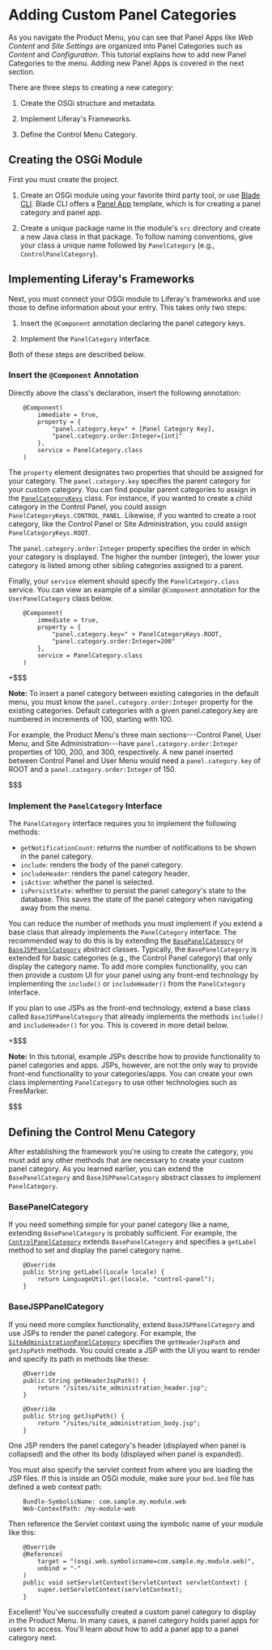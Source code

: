 # Adding Custom Panel Categories [](id=adding-custom-panel-categories)

As you navigate the Product Menu, you can see that Panel Apps like *Web
Content* and *Site Settings* are organized into Panel Categories such as
*Content* and *Configuration*. This tutorial explains how to add new Panel
Categories to the menu. Adding new Panel Apps is covered in the next section.

There are three steps to creating a new category:

1.  Create the OSGi structure and metadata.

2.  Implement Liferay's Frameworks.

3.  Define the Control Menu Category.

## Creating the OSGi Module [](id=creating-the-osgi-module)

First you must create the project.

1.  Create an OSGi module using your favorite third party tool, or use
    [Blade CLI](/develop/tutorials/-/knowledge_base/7-1/blade-cli). Blade CLI
    offers a 
    [Panel App](/develop/reference/-/knowledge_base/7-1/panel-app-template) template,
    which is for creating a panel category and panel app.

2.  Create a unique package name in the module's `src` directory and create
    a new Java class in that package. To follow naming conventions, give your
    class a unique name followed by `PanelCategory` (e.g.,
    `ControlPanelCategory`).

## Implementing Liferay's Frameworks [](id=implementing-liferays-frameworks)

Next, you must connect your OSGi module to Liferay's frameworks and use those to
define information about your entry. This takes only two steps: 

1.  Insert the `@Component` annotation declaring the panel category keys. 

2.  Implement the `PanelCategory` interface. 

Both of these steps are described below. 

### Insert the `@Component` Annotation [](id=insert-the-component-annotation)

Directly above the class's declaration, insert the following annotation:

        @Component(
            immediate = true,
            property = {
                "panel.category.key=" + [Panel Category Key],
                "panel.category.order:Integer=[int]"
            },
            service = PanelCategory.class
        )

The `property` element designates two properties that should be assigned for
your category. The `panel.category.key` specifies the parent category for
your custom category. You can find popular parent categories to assign in
the [`PanelCategoryKeys`](@app-ref@/web-experience/latest/javadocs/com/liferay/application/list/constants/PanelCategoryKeys.html)
class. For instance, if you wanted to create a child category in the Control
Panel, you could assign `PanelCategoryKeys.CONTROL_PANEL`. Likewise, if you
wanted to create a root category, like the Control Panel or Site
Administration, you could assign `PanelCategoryKeys.ROOT`.

The `panel.category.order:Integer` property specifies the order in which
your category is displayed. The higher the number (integer), the lower your
category is listed among other sibling categories assigned to a parent.

Finally, your `service` element should specify the `PanelCategory.class`
service. You can view an example of a similar `@Component` annotation for
the `UserPanelCategory` class below.

        @Component(
            immediate = true,
            property = {
                "panel.category.key=" + PanelCategoryKeys.ROOT,
                "panel.category.order:Integer=200"
            },
            service = PanelCategory.class
        )

+$$$

**Note:** To insert a panel category between existing categories in the
default menu, you must know the `panel.category.order:Integer` property
for the existing categories. Default categories with a given
panel.category.key are numbered in increments of 100, starting with 100.

For example, the Product Menu's three main sections---Control Panel, User
Menu, and Site Administration---have `panel.category.order:Integer`
properties of 100, 200, and 300, respectively. A new panel inserted between
Control Panel and User Menu would need a `panel.category.key` of ROOT and
a `panel.category.order:Integer` of 150.

$$$

### Implement the `PanelCategory` Interface [](id=implement-the-panelcategory-interface)

The `PanelCategory` interface requires you to implement the following methods:

- `getNotificationCount`: returns the number of notifications to be shown in
  the panel category.
- `include`: renders the body of the panel category.
- `includeHeader`: renders the panel category header.
- `isActive`: whether the panel is selected.
- `isPersistState`: whether to persist the panel category's state to the
  database. This saves the state of the panel category when navigating away from
  the menu.

You can reduce the number of methods you must implement if you extend a base
class that already implements the `PanelCategory` interface. The recommended way
to do this is by extending the
[`BasePanelCategory`](@app-ref@/web-experience/latest/javadocs/com/liferay/application/list/BasePanelCategory.html)
or
[`BaseJSPPanelCategory`](@app-ref@/web-experience/latest/javadocs/com/liferay/application/list/BaseJSPPanelCategory.html)
abstract classes. Typically, the `BasePanelCategory` is extended for basic
categories (e.g., the Control Panel category) that only display the category
name. To add more complex functionality, you can then provide a custom UI for
your panel using any front-end technology by implementing the `include()` or
`includeHeader()` from the `PanelCategory` interface.

If you plan to use JSPs as the front-end technology, extend a base class called
`BaseJSPPanelCategory` that already implements the methods `include()` and
`includeHeader()` for you. This is covered in more detail below.
 
+$$$

**Note:** In this tutorial, example JSPs describe how to provide functionality
to panel categories and apps. JSPs, however, are not the only way to provide
front-end functionality to your categories/apps. You can create your own class
implementing `PanelCategory` to use other technologies such as FreeMarker.

$$$

## Defining the Control Menu Category [](id=defining-the-control-menu-category)

After establishing the framework you're using to create the category, you  must 
add any other methods that are necessary to create your custom panel category. 
As you learned earlier, you can extend the `BasePanelCategory` and
`BaseJSPPanelCategory` abstract classes to implement `PanelCategory`.

### BasePanelCategory [](id=basepanelcategory)

If you need something simple for your panel category like a name, extending
`BasePanelCategory` is probably sufficient. For example, the
[`ControlPanelCategory`](https://github.com/liferay/liferay-portal/blob/7.0.3-ga4/modules/apps/web-experience/product-navigation/product-navigation-control-panel/src/main/java/com/liferay/product/navigation/control/panel/internal/application/list/ControlPanelCategory.java)
extends `BasePanelCategory` and specifies a `getLabel` method to set and display
the panel category name.

        @Override
        public String getLabel(Locale locale) {
            return LanguageUtil.get(locale, "control-panel");
        }

### BaseJSPPanelCategory [](id=basejsppanelcategory)

If you need more complex functionality, extend `BaseJSPPanelCategory` and use
JSPs to render the panel category. For example, the
[`SiteAdministrationPanelCategory`](https://github.com/liferay/liferay-portal/blob/7.0.3-ga4/modules/apps/web-experience/product-navigation/product-navigation-site-administration/src/main/java/com/liferay/product/navigation/site/administration/internal/application/list/SiteAdministrationPanelCategory.java)
specifies the `getHeaderJspPath` and `getJspPath` methods. You could create
a JSP with the UI you want to render and specify its path in methods like these:

        @Override
        public String getHeaderJspPath() {
            return "/sites/site_administration_header.jsp";
        }

        @Override
        public String getJspPath() {
            return "/sites/site_administration_body.jsp";
        }

One JSP renders the panel category's header (displayed when panel is collapsed)
and the other its body (displayed when panel is expanded).

You must also specify the servlet context from where you are loading the JSP
files. If this is inside an OSGi module, make sure your `bnd.bnd` file has
defined a web context path:

        Bundle-SymbolicName: com.sample.my.module.web
        Web-ContextPath: /my-module-web

Then reference the Servlet context using the symbolic name of your module like
this:

        @Override
        @Reference(
            target = "(osgi.web.symbolicname=com.sample.my.module.web)",
            unbind = "-"
        )
        public void setServletContext(ServletContext servletContext) {
            super.setServletContext(servletContext);
        }

Excellent! You've successfully created a custom panel category to display in the
Product Menu. In many cases, a panel category holds panel apps for users to
access. You'll learn about how to add a panel app to a panel category next.
